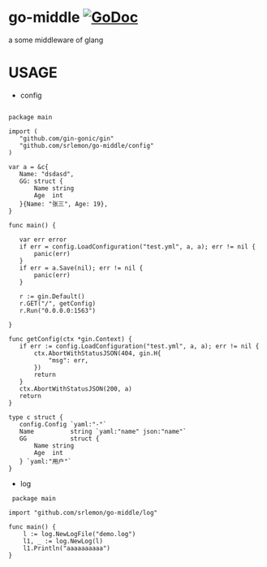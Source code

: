 # go-middle  [![GoDoc](https://godoc.org/github.com/srlemon/go-middle?status.svg)](https://godoc.org/github.com/srlemon/go-middle)
 a some middleware of glang 
 
 
 
# USAGE

- config
 
 ```golang 
   
package main

import (
	"github.com/gin-gonic/gin"
	"github.com/srlemon/go-middle/config"
)

var a = &c{
	Name: "dsdasd",
	GG: struct {
		Name string
		Age  int
	}{Name: "张三", Age: 19},
}

func main() {

	var err error
	if err = config.LoadConfiguration("test.yml", a, a); err != nil {
		panic(err)
	}
	if err = a.Save(nil); err != nil {
		panic(err)
	}

	r := gin.Default()
	r.GET("/", getConfig)
	r.Run("0.0.0.0:1563")

}

func getConfig(ctx *gin.Context) {
	if err := config.LoadConfiguration("test.yml", a, a); err != nil {
		ctx.AbortWithStatusJSON(404, gin.H{
			"msg": err,
		})
		return
	}
	ctx.AbortWithStatusJSON(200, a)
	return
}

type c struct {
	config.Config `yaml:"-"`
	Name          string `yaml:"name" json:"name"`
	GG            struct {
		Name string
		Age  int
	} `yaml:"用户"`
}
  ```
  
- log
```golang
 package main

import "github.com/srlemon/go-middle/log"

func main() {
	l := log.NewLogFile("demo.log")
	l1, _ := log.NewLog(l)
	l1.Println("aaaaaaaaaa")
}
  ```
 
